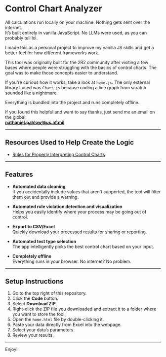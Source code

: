 # Control Chart Analyzer

All calculations run locally on your machine. Nothing gets sent over the internet.  
It’s built entirely in vanilla JavaScript. No LLMs were used, as you can probably tell lol.

I made this as a personal project to improve my vanilla JS skills and get a better feel for how different frameworks work.

This tool was originally built for the 2R2 community after visiting a few bases where people were struggling with the basics of control charts. The goal was to make those concepts easier to understand.

If you're curious how it works, take a look at `home.js`. The only external library I used was `Chart.js` because coding a line graph from scratch sounded like a nightmare.

Everything is bundled into the project and runs completely offline.

If you found this helpful and want to say thanks, just send me an email on the global:  
**nathaniel.pahlow@us.af.mil**

---

## Resources Used to Help Create the Logic

- [Rules for Properly Interpreting Control Charts](https://www.pharmaceuticalonline.com/doc/rules-for-properly-interpreting-control-charts-0001)

---

## Features

- **Automated data cleaning**  
  If you accidentally include values that aren't supported, the tool will filter them out and provide a warning.

- **Automated rule violation detection and visualization**  
  Helps you easily identify where your process may be going out of control.

- **Export to CSV/Excel**  
  Quickly download your processed results for sharing or reporting.

- **Automated test type selection**  
  The app intelligently picks the best control chart based on your input.

- **Completely offline**  
  Everything runs in your browser. No internet? No problem.

---

## Setup Instructions

1. Go to the top right of this repository.
2. Click the **Code** button.
3. Select **Download ZIP**.
4. Right-click the ZIP file you downloaded and extract it to a folder where you want to store the tool.
5. Open the `home.html` file by double-clicking it.
6. Paste your data directly from Excel into the webpage.
7. Select your data’s parameters.
8. Review your results.

---

Enjoy!

